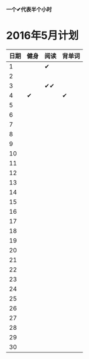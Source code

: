 ﻿**一个✔代表半个小时**

# 2016年5月计划

 日期|健身|阅读|背单词
:-----------|:------------|:--------|:---------
1| |✔| |
2| | | |
3| |✔✔| |
4|✔| |✔|
5| | | |
6| | | |
7| | | |
8| | | |
9| | | |
10| | | |
11| | | |   
12| | | |
13| | | |
14| | | |
15| | | |
16| | | |
17| | | |
18| | | |
19| | | |
20| | | |
21| | | |
22| | | |
23| | | |
24| | | |
25| | | |
26| | | |
27| | | |
28| | | |
29| | | |
30| | | |
